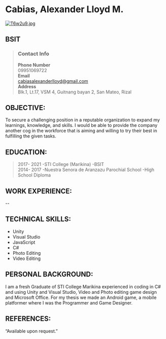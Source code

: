 # Cabias, Alexander Lloyd M.
[![T6w2u9.jpg](https://i.im.ge/2021/09/16/T6w2u9.jpg)](https://im.ge/i/T6w2u9)
## BSIT  
>### Contact Info
>**Phone Number**  
>09951069722  
>**Email**  
><cabiasalexanderlloyd@gmail.com>  
>**Address**  
>Blk.1, Lt.17, VSM 4, Guitnang bayan 2, San Mateo, Rizal   

## OBJECTIVE:
To secure a challenging position in a reputable organization to expand my learnings, knowledge, and skills. I would be able to provide the company another cog in the workforce that is aiming and willing to try their best in fulfilling the given tasks.    

## EDUCATION:
> 2017- 2021 	-STI College (Marikina) -BSIT  
> 2014- 2017 	-Nuestra Senora de Aranzazu Parochial School -High School Diploma  

## WORK EXPERIENCE:
--
## TECHNICAL SKILLS:
- Unity 
- Visual Studio
- JavaScript
- C#
- Photo Editing
- Video Editing
## PERSONAL BACKGROUND:
I am a fresh Graduate of STI College Marikina experienced in coding in C# and using Unity and Visual Studio, Video and Photo editing game design and Microsoft Office. For my thesis we made an Android game, a mobile platformer where I was the Programmer and Game Designer.
## REFERENCES:
“Available upon request.”
